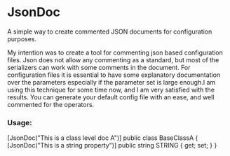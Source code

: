 # JsonDoc
A simple way to create commented JSON documents for configuration purposes.

My intention was to create a tool for commenting json based configuration files. 
Json does not allow any commenting as a standard, but most of the serializers can work with some comments in the document. 
For configuration files it is essential to have some explanatory documentation over the parameters especially 
if the parameter set is large enough.I am using this technique for some time now, and I am very satisfied with the results. 
You can generate your default config file with an ease, and well commented for the operators.

### Usage:
\[JsonDoc("This is a class level doc A")\]
public class BaseClassA
{
    \[JsonDoc("This is a string property")\]
    public string STRING { get; set; }
}
